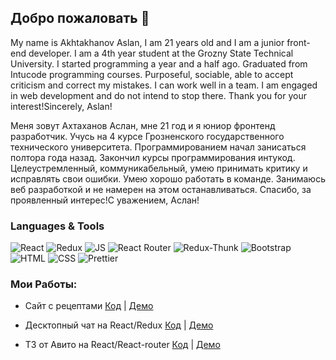 ## Добро пожаловать 👋
My name is Akhtakhanov Aslan, I am 21 years old and I am a junior front-end developer. I am a 4th year student at the Grozny State Technical University. I started programming a year and a half ago. Graduated from Intucode programming courses. Purposeful, sociable, able to accept criticism and correct my mistakes. I can work well in a team. I am engaged in web development and do not intend to stop there. Thank you for your interest!Sincerely, Aslan!

Меня зовут Ахтаханов Аслан, мне 21 год и я  юниор фронтенд разработчик. Учусь на 4 курсе Грозненского государственного технического университета. Программированием начал занисаться полтора года назад. Закончил курсы программирования интукод. Целеустремленный, коммуникабельный, умею принимать критику и исправлять свои ошибки. Умею хорошо работать в команде. Занимаюсь веб разработкой и не намерен на этом останавливаться. Спасибо, за проявленный интерес!С уважением, Аслан!

### Languages & Tools
![React](https://img.shields.io/badge/REACT-000?style=for-the-badge&logo=REACT)
![Redux](https://img.shields.io/badge/REDUX-000?style=for-the-badge&logo=Redux&logoColor=violet)
![JS](https://img.shields.io/badge/JavaScript-000?style=for-the-badge&logo=JavaScript&logoColor=yellow)
![React Router](https://img.shields.io/badge/ReactRouter-000?style=for-the-badge&logo=ReactRouter&logoColor=yellow)
![Redux-Thunk](https://img.shields.io/badge/ReduxThunk-000?style=for-the-badge&logo=&logoColor=1)
![Bootstrap](https://img.shields.io/badge/Bootstrap-000?style=for-the-badge&logo=Bootstrap)
![HTML](https://img.shields.io/badge/HTML-000?style=for-the-badge&logo=html&logoColor=red)
![CSS](https://img.shields.io/badge/CSS-000?style=for-the-badge&logo=css&logoColor=fff)
![Prettier](https://img.shields.io/badge/Prettier-000?style=for-the-badge&logo=Prettier&logoColor=yellow)

### Мои Работы:

- Сайт с рецептами
  [Код](https://github.com/aslan9569/recipes) | [Демо](https://recipes-application-react.herokuapp.com/recipes)

- Десктопный чат на React/Redux
  [Код](https://github.com/aslan9569/react-chat) | [Демо](https://boiling-peak-29085.herokuapp.com/)

- ТЗ от Авито на React/React-router
  [Код](https://github.com/aslan9569/avito-test-app) | [Демо](https://avito-test-app.herokuapp.com/237)






